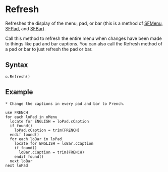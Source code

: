 ﻿# Refresh

Refreshes the display of the menu, pad, or bar (this is a method of [SFMenu](Class%20SFMenu.md), [SFPad](Class%20SFPad.md), and [SFBar](Class%20SFBar.md)).

Call this method to refresh the entire menu when changes have been made to things like pad and bar captions. You can also call the Refresh method of a pad or bar to just refresh the pad or bar.

## Syntax

```foxpro
o.Refresh()
```

## Example

```foxpro
* Change the captions in every pad and bar to French.

use FRENCH
for each loPad in oMenu
  locate for ENGLISH = loPad.cCaption
  if found()
    loPad.cCaption = trim(FRENCH)
  endif found()
  for each loBar in loPad
    locate for ENGLISH = loBar.cCaption
    if found()
      loBar.cCaption = trim(FRENCH)
    endif found()
  next loBar
next loPad
```
